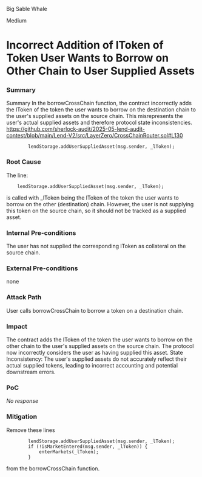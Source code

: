 Big Sable Whale

Medium

# Incorrect Addition of lToken of Token User Wants to Borrow on Other Chain to User Supplied Assets

### Summary



Summary
In the borrowCrossChain function, the contract incorrectly adds the lToken of the token the user wants to borrow on the destination chain to the user's supplied assets on the source chain. This misrepresents the user's actual supplied assets and therefore protocol state inconsistencies.
https://github.com/sherlock-audit/2025-05-lend-audit-contest/blob/main/Lend-V2/src/LayerZero/CrossChainRouter.sol#L130
```solidity
        lendStorage.addUserSuppliedAsset(msg.sender, _lToken);
```
















### Root Cause

The line:
```solidity    
    lendStorage.addUserSuppliedAsset(msg.sender, _lToken);
```

is called with _lToken being the lToken of the token the user wants to borrow on the other (destination) chain. However, the user is not supplying this token on the source chain, so it should not be tracked as a supplied asset.


### Internal Pre-conditions


The user has not supplied the corresponding lToken as collateral on the source chain.

### External Pre-conditions

none 

### Attack Path

User calls borrowCrossChain to borrow a token on a destination chain.

### Impact

The contract adds the lToken of the token the user wants to borrow on the other chain to the user's supplied assets on the source chain.
The protocol now incorrectly considers the user as having supplied this asset.
State Inconsistency: The user's supplied assets do not accurately reflect their actual supplied tokens, leading to incorrect accounting and potential downstream errors.

### PoC

_No response_

### Mitigation

Remove these lines 
```solidty
        lendStorage.addUserSuppliedAsset(msg.sender, _lToken);
        if (!isMarketEntered(msg.sender, _lToken)) {
            enterMarkets(_lToken);
        }
```
from the borrowCrossChain function.